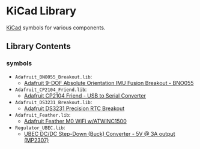 # KiCad Library #

[KiCad](https://kicad.org/) symbols for various components.

## Library Contents ##

### symbols ###

* `Adafruit_BNO055_Breakout.lib`:
  * [Adafruit 9-DOF Absolute Orientation IMU Fusion Breakout - BNO055](https://www.adafruit.com/product/2472)
* `Adafruit_CP2104_Friend.lib`:
  * [Adafruit CP2104 Friend - USB to Serial Converter](https://www.adafruit.com/product/3309)
* `Adafruit_DS3231_Breakout.lib`:
  * [Adafruit DS3231 Precision RTC Breakout](https://www.adafruit.com/product/3013)
* `Adafruit_Feather.lib`:
  * [Adafruit Feather M0 WiFi w/ATWINC1500](https://www.adafruit.com/product/3010)
* `Regulator_UBEC.lib`:
  * [UBEC DC/DC Step-Down (Buck) Converter - 5V @ 3A output (MP2307)](https://www.adafruit.com/product/1385)
